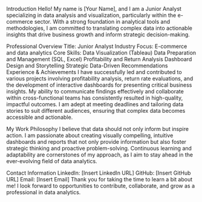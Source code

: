 Introduction
Hello! My name is [Your Name], and I am a Junior Analyst specializing in data analysis and visualization, particularly within the e-commerce sector. With a strong foundation in analytical tools and methodologies, I am committed to translating complex data into actionable insights that drive business growth and inform strategic decision-making.

Professional Overview
Title: Junior Analyst
Industry Focus: E-commerce and data analytics
Core Skills:
Data Visualization (Tableau)
Data Preparation and Management (SQL, Excel)
Profitability and Return Analysis
Dashboard Design and Storytelling
Strategic Data-Driven Recommendations
Experience & Achievements
I have successfully led and contributed to various projects involving profitability analysis, return rate evaluations, and the development of interactive dashboards for presenting critical business insights. My ability to communicate findings effectively and collaborate within cross-functional teams has consistently resulted in high-quality, impactful outcomes. I am adept at meeting deadlines and tailoring data stories to suit different audiences, ensuring that complex data becomes accessible and actionable.

My Work Philosophy
I believe that data should not only inform but inspire action. I am passionate about creating visually compelling, intuitive dashboards and reports that not only provide information but also foster strategic thinking and proactive problem-solving. Continuous learning and adaptability are cornerstones of my approach, as I aim to stay ahead in the ever-evolving field of data analytics.

Contact Information
LinkedIn: [Insert LinkedIn URL]
GitHub: [Insert GitHub URL]
Email: [Insert Email]
Thank you for taking the time to learn a bit about me! I look forward to opportunities to contribute, collaborate, and grow as a professional in data analytics.
